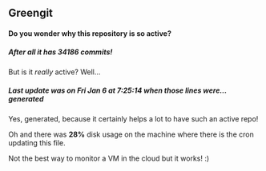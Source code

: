 ## Greengit

#### Do you wonder why this repository is so active?

##### After all it has 34186 commits!

But is it *really* active? Well...

##### Last update was on Fri Jan 6 at 7:25:14 when those lines were... generated

Yes, generated, because it certainly helps a lot to have such an active repo!

Oh and there was **28%** disk usage on the machine
where there is the cron updating this file.

Not the best way to monitor a VM in the cloud but it works! :)
